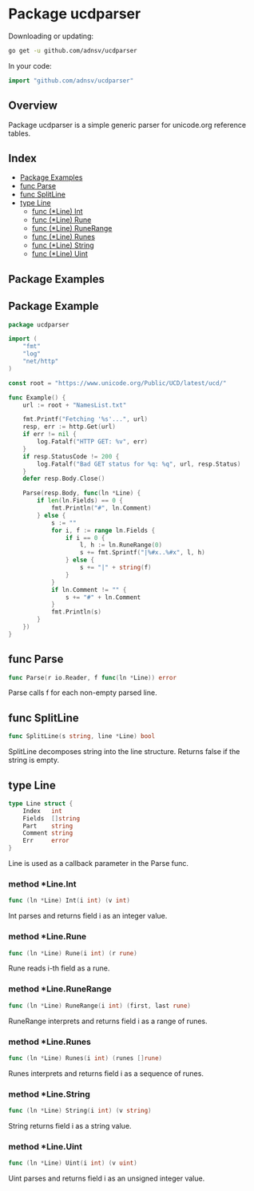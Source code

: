 # Package ucdparser

Downloading or updating:

``` bash
go get -u github.com/adnsv/ucdparser
```

In your code:

``` go
import "github.com/adnsv/ucdparser"
```

## Overview

Package ucdparser is a simple generic parser for
unicode.org reference tables.

## Index

- [Package Examples](#pkgeg)
- [func Parse](#001)
- [func SplitLine](#002)
- [type Line](#003)
  - [func (*Line) Int](#004)
  - [func (*Line) Rune](#005)
  - [func (*Line) RuneRange](#006)
  - [func (*Line) Runes](#007)
  - [func (*Line) String](#008)
  - [func (*Line) Uint](#009)

## <a name='eg'>Package Examples</a>

## Package Example

``` go
package ucdparser

import (
    "fmt"
    "log"
    "net/http"
)

const root = "https://www.unicode.org/Public/UCD/latest/ucd/"

func Example() {
    url := root + "NamesList.txt"

    fmt.Printf("Fetching '%s'...", url)
    resp, err := http.Get(url)
    if err != nil {
        log.Fatalf("HTTP GET: %v", err)
    }
    if resp.StatusCode != 200 {
        log.Fatalf("Bad GET status for %q: %q", url, resp.Status)
    }
    defer resp.Body.Close()

    Parse(resp.Body, func(ln *Line) {
        if len(ln.Fields) == 0 {
            fmt.Println("#", ln.Comment)
        } else {
            s := ""
            for i, f := range ln.Fields {
                if i == 0 {
                    l, h := ln.RuneRange(0)
                    s += fmt.Sprintf("|%#x..%#x", l, h)
                } else {
                    s += "|" + string(f)
                }
            }
            if ln.Comment != "" {
                s += "#" + ln.Comment
            }
            fmt.Println(s)
        }
    })
}
```

## func <a name='001'>Parse</a>

``` go
func Parse(r io.Reader, f func(ln *Line)) error
```

Parse calls f for each non-empty parsed line.

## func <a name='002'>SplitLine</a>

``` go
func SplitLine(s string, line *Line) bool
```

SplitLine decomposes string into the line structure.
Returns false if the string is empty.

## type <a name='003'>Line</a>

``` go
type Line struct {
    Index   int
    Fields  []string
    Part    string
    Comment string
    Err     error
}
```

Line is used as a callback parameter in the Parse func.

### method *Line.<a name='004'>Int</a>

``` go
func (ln *Line) Int(i int) (v int)
```

Int parses and returns field i as an integer value.

### method *Line.<a name='005'>Rune</a>

``` go
func (ln *Line) Rune(i int) (r rune)
```

Rune reads i-th field as a rune.

### method *Line.<a name='006'>RuneRange</a>

``` go
func (ln *Line) RuneRange(i int) (first, last rune)
```

RuneRange interprets and returns field i as a range of runes.

### method *Line.<a name='007'>Runes</a>

``` go
func (ln *Line) Runes(i int) (runes []rune)
```

Runes interprets and returns field i as a sequence of runes.

### method *Line.<a name='008'>String</a>

``` go
func (ln *Line) String(i int) (v string)
```

String returns field i as a string value.

### method *Line.<a name='009'>Uint</a>

``` go
func (ln *Line) Uint(i int) (v uint)
```

Uint parses and returns field i as an unsigned integer value.



